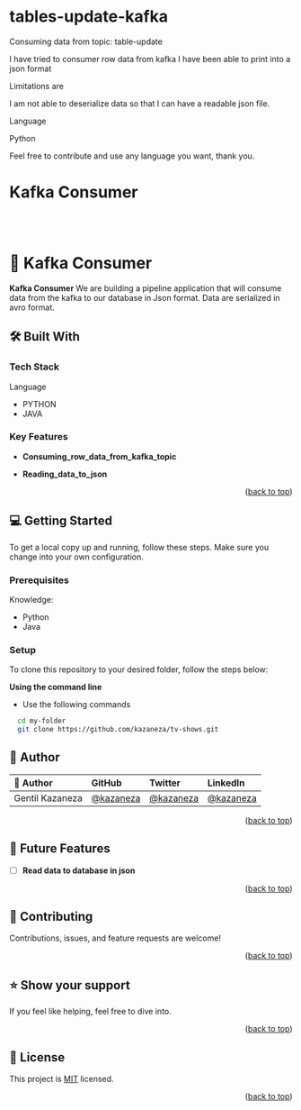 # tables-update-kafka
Consuming data from topic: table-update

I have tried to consumer row data from kafka
I have been able to print into a json format

Limitations are 

I am not able to deserialize data  so that I can have a readable json file.

Language

Python 


Feel free to contribute and use any language you want, thank you.



<a name="readme-top"></a>

<div>

  <h1><b>Kafka Consumer </b></h1><br/><br/>

</div>



# 📖 Kafka Consumer <a name="about-project"></a>

**Kafka Consumer** We are building  a pipeline application that will consume data from the kafka to our database in Json format. Data are serialized in avro format.

## 🛠 Built With <a name="built-with"></a>

### Tech Stack <a name="tech-stack"></a>

<summary>Language</summary>
<ul>
  <li>PYTHON</li>
  <li>JAVA</li>
</ul>

### Key Features <a name="key-features"></a>

- **Consuming_row_data_from_kafka_topic**

- **Reading_data_to_json**


<p align="right">(<a href="#readme-top">back to top</a>)</p>



## 💻 Getting Started <a name="getting-started"></a>

To get a local copy up and running, follow these steps. Make sure you change into your own configuration.

### Prerequisites

Knowledge:

- Python
- Java


### Setup

To clone this repository to your desired folder, follow the steps below:

**Using the command line**

- Use the following commands

```sh
  cd my-folder
  git clone https://github.com/kazaneza/tv-shows.git
```




## 👥 Author <a name="author"></a>

| 👤 Author    | GitHub                                       | Twitter                                       | LinkedIn                                              |
| :----------- | :------------------------------------------- | :-------------------------------------------- | :---------------------------------------------------- |
| Gentil Kazaneza | [@kazaneza](https://github.com/kazaneza)     | [@kazaneza](https://twitter.com/kazaneza)       | [@kazaneza](https://www.linkedin.com/in/kazaneza)       |


<p align="right">(<a href="#readme-top">back to top</a>)</p>

## 🔭 Future Features <a name="future-features"></a>

- [ ] **Read data to database in json**

<p align="right">(<a href="#readme-top">back to top</a>)</p>

## 🤝 Contributing <a name="contributing"></a>

Contributions, issues, and feature requests are welcome!

<p align="right">(<a href="#readme-top">back to top</a>)</p>

## ⭐️ Show your support <a name="support"></a>

If you feel like helping, feel free to dive into.

<p align="right">(<a href="#readme-top">back to top</a>)</p>


## 📝 License <a name="license"></a>

This project is [MIT](./LICENSE) licensed.

<p align="right">(<a href="#readme-top">back to top</a>)</p>